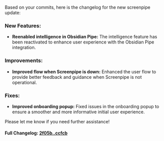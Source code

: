 Based on your commits, here is the changelog for the new screenpipe update:

### **New Features:**
- **Reenabled intelligence in Obsidian Pipe:** The intelligence feature has been reactivated to enhance user experience with the Obsidian Pipe integration.

### **Improvements:**
- **Improved flow when Screenpipe is down:** Enhanced the user flow to provide better feedback and guidance when Screenpipe is not operational.

### **Fixes:**
- **Improved onboarding popup:** Fixed issues in the onboarding popup to ensure a smoother and more informative initial user experience. 

Please let me know if you need further assistance!

#### **Full Changelog:** [2f05b..ccfcb](https://github.com/mediar-ai/screenpipe/compare/2f05b..ccfcb)


